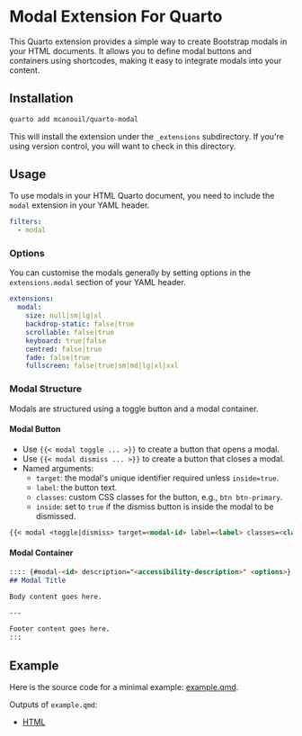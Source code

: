 # Modal Extension For Quarto

This Quarto extension provides a simple way to create Bootstrap modals in your HTML documents.
It allows you to define modal buttons and containers using shortcodes, making it easy to integrate modals into your content.

## Installation

```bash
quarto add mcanouil/quarto-modal
```

This will install the extension under the `_extensions` subdirectory.
If you're using version control, you will want to check in this directory.

## Usage

To use modals in your HTML Quarto document, you need to include the `modal` extension in your YAML header.

```yaml
filters:
  - modal
```

### Options

You can customise the modals generally by setting options in the `extensions.modal` section of your YAML header.

```yaml
extensions:
  modal:
    size: null|sm|lg|xl
    backdrop-static: false|true
    scrollable: false|true
    keyboard: true|false
    centred: false|true
    fade: false|true
    fullscreen: false|true|sm|md|lg|xl|xxl
```

### Modal Structure

Modals are structured using a toggle button and a modal container.

#### Modal Button

- Use `{{< modal toggle ... >}}` to create a button that opens a modal.
- Use `{{< modal dismiss ... >}}` to create a button that closes a modal.
- Named arguments:
  - `target`: the modal's unique identifier required unless `inside=true`.
  - `label`: the button text.
  - `classes`: custom CSS classes for the button, e.g., `btn btn-primary`.
  - `inside`: set to `true` if the dismiss button is inside the modal to be dismissed.

```{.markdown shortcodes=false}
{{< modal <toggle|dismiss> target=<modal-id> label=<label> classes=<classes> inside=<boolean> >}}
```

#### Modal Container

```{.markdown shortcodes=false}
:::: {#modal-<id> description="<accessibility-description>" <options>}
## Modal Title

Body content goes here.

---

Footer content goes here.
:::
```

## Example

Here is the source code for a minimal example: [example.qmd](example.qmd).

Outputs of `example.qmd`:

- [HTML](https://m.canouil.dev/quarto-modal/)
